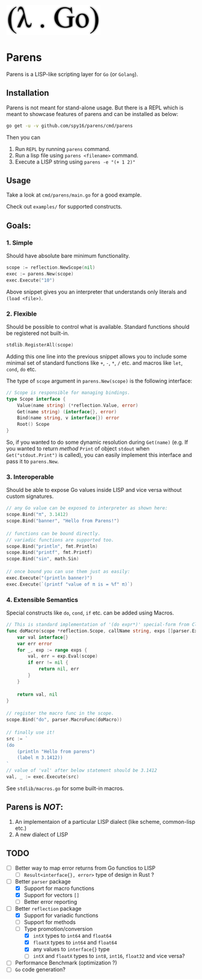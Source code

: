 ![Parens](./parens.png)

# Parens

Parens is a LISP-like scripting layer for `Go` (or `Golang`).

## Installation

Parens is not meant for stand-alone usage. But there is a REPL which is
meant to showcase features of parens and can be installed as below:

```bash
go get -u -v github.com/spy16/parens/cmd/parens
```

Then you can

1. Run `REPL` by running `parens` command.
2. Run a lisp file using `parens <filename>` command.
3. Execute a LISP string using `parens -e "(+ 1 2)"`


## Usage

Take a look at `cmd/parens/main.go` for a good example.

Check out `examples/` for supported constructs.

## Goals:

### 1. Simple

Should have absolute bare minimum functionality.

```go
scope := reflection.NewScope(nil)
exec := parens.New(scope)
exec.Execute("10")
```

Above snippet gives you an interpreter that understands only literals and `(load <file>)`.

### 2. Flexible

Should be possible to control what is available. Standard functions should be registered
not built-in.

```go
stdlib.RegisterAll(scope)
```

Adding this one line into the previous snippet allows you to include some minimal set
of standard functions like `+`, `-`, `*`, `/` etc. and macros like `let`, `cond`, `do`
etc.

The type of `scope` argument in `parens.New(scope)` is the following interface:

```go
// Scope is responsible for managing bindings.
type Scope interface {
	Value(name string) (*reflection.Value, error)
	Get(name string) (interface{}, error)
	Bind(name string, v interface{}) error
	Root() Scope
}
```

So, if you wanted to do some dynamic resolution during `Get(name)` (e.g. If you wanted to return
*method* `Print` of object `stdout` when `Get("stdout.Print")` is called), you can easily implement
this interface and pass it to `parens.New`.


### 3. Interoperable

Should be able to expose Go values inside LISP and vice versa without custom signatures.

```go
// any Go value can be exposed to interpreter as shown here:
scope.Bind("π", 3.1412)
scope.Bind("banner", "Hello from Parens!")

// functions can be bound directly.
// variadic functions are supported too.
scope.Bind("println", fmt.Println)
scope.Bind("printf", fmt.Printf)
scope.Bind("sin", math.Sin)

// once bound you can use them just as easily:
exec.Execute("(println banner)")
exec.Execute(`(printf "value of π is = %f" π)`)
```


### 4. Extensible Semantics

Special constructs like `do`, `cond`, `if` etc. can be added using Macros.

```go
// This is standard implementation of '(do expr*)' special-form from Clojure!
func doMacro(scope *reflection.Scope, callName string, exps []parser.Expr) (interface{}, error) {
    var val interface{}
    var err error
    for _, exp := range exps {
        val, err = exp.Eval(scope)
        if err != nil {
            return nil, err
        }
    }

    return val, nil
}

// register the macro func in the scope.
scope.Bind("do", parser.MacroFunc(doMacro))

// finally use it!
src := `
(do
    (println "Hello from parens")
    (label π 3.1412))
`
// value of 'val' after below statement should be 3.1412
val, _ := exec.Execute(src)

```

See `stdlib/macros.go` for some built-in macros.

## Parens is *NOT*:

1. An implementaion of a particular LISP dialect (like scheme, common-lisp etc.)
2. A new dialect of LISP


## TODO

- [ ] Better way to map error returns from Go functios to LISP
    - [ ] `Result<interface{}, error>` type of design in Rust ?
- [ ] Better `parser` package
    - [x] Support for macro functions
    - [x] Support for vectors `[]`
    - [ ] Better error reporting
- [ ] Better `reflection` package
    - [x] Support for variadic functions
    - [ ] Support for methods
    - [ ] Type promotion/conversion
        - [x] `intX` types to `int64` and `float64`
        - [x] `floatX` types to `int64` and `float64`
        - [x] any values to `interface{}` type
        - [ ] `intX` and `floatX` types to `int8`, `int16`, `float32` and vice versa?
- [ ] Performance Benchmark (optimization ?)
- [ ] `Go` code generation?
